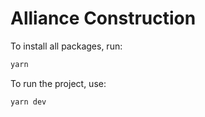 # Alliance Construction

To install all packages, run:
```bash
yarn
```

To run the project, use:
```bash
yarn dev
```
